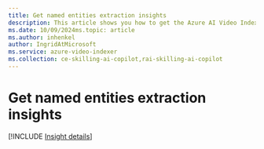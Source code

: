 ```yaml
---
title: Get named entities extraction insights 
description: This article shows you how to get the Azure AI Video Indexer named entities extraction insights.
ms.date: 10/09/2024ms.topic: article
ms.author: inhenkel
author: IngridAtMicrosoft
ms.service: azure-video-indexer
ms.collection: ce-skilling-ai-copilot,rai-skilling-ai-copilot
---
```


# Get named entities extraction insights

[!INCLUDE [Insight details](./includes/named-entities.md)]
